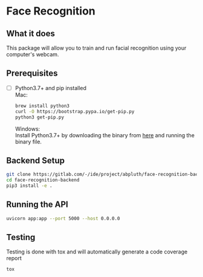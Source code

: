 # Face Recognition

## What it does
This package will allow you to train and run facial recognition using your computer's webcam.

## Prerequisites
- [ ] Python3.7+ and pip installed<br/>
    Mac:
    ```bash
    brew install python3
    curl -O https://bootstrap.pypa.io/get-pip.py
    python3 get-pip.py
    ```

    Windows: <br/>
    Install Python3.7+ by downloading the binary from [here](https://www.python.org/downloads/windows/) and running the binary file.

## Backend Setup
```bash
git clone https://gitlab.com/-/ide/project/abpluth/face-recognition-backend.git
cd face-recognition-backend
pip3 install -e .
```

## Running the API
```bash
uvicorn app:app --port 5000 --host 0.0.0.0
```

## Testing
Testing is done with tox and will automatically generate a code coverage report
```bash
tox
```
